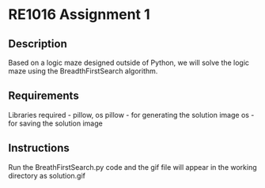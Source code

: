 # RE1016 Assignment 1

## Description
Based on a logic maze designed outside of Python, we will solve the logic maze using the BreadthFirstSearch algorithm.

## Requirements
Libraries required - pillow, os
pillow - for generating the solution image
os - for saving the solution image

## Instructions
Run the BreathFirstSearch.py code and the gif file will appear in the working directory as solution.gif